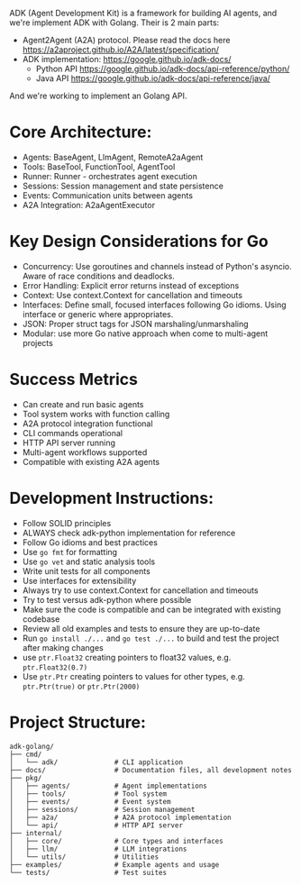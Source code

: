 ADK (Agent Development Kit) is a framework for building AI agents, and we're implement ADK with Golang.
Their is 2 main parts:
- Agent2Agent (A2A) protocol. Please read the docs here https://a2aproject.github.io/A2A/latest/specification/ 
- ADK implementation: https://google.github.io/adk-docs/
  - Python API https://google.github.io/adk-docs/api-reference/python/
  - Java API https://google.github.io/adk-docs/api-reference/java/

And we're working to implement an Golang API.
# Core Architecture:
- Agents: BaseAgent, LlmAgent, RemoteA2aAgent
- Tools: BaseTool, FunctionTool, AgentTool
- Runner: Runner - orchestrates agent execution
- Sessions: Session management and state persistence
- Events: Communication units between agents
- A2A Integration: A2aAgentExecutor

# Key Design Considerations for Go
- Concurrency: Use goroutines and channels instead of Python's asyncio. Aware of race conditions and deadlocks.
- Error Handling: Explicit error returns instead of exceptions
- Context: Use context.Context for cancellation and timeouts
- Interfaces: Define small, focused interfaces following Go idioms. Using interface or generic where appropriates.
- JSON: Proper struct tags for JSON marshaling/unmarshaling
- Modular: use more Go native approach when come to multi-agent projects

# Success Metrics
- Can create and run basic agents
- Tool system works with function calling
- A2A protocol integration functional
- CLI commands operational
- HTTP API server running
- Multi-agent workflows supported
- Compatible with existing A2A agents

# Development Instructions:
- Follow SOLID principles
- ALWAYS check adk-python implementation for reference
- Follow Go idioms and best practices
- Use `go fmt` for formatting
- Use `go vet` and static analysis tools
- Write unit tests for all components
- Use interfaces for extensibility
- Always try to use context.Context for cancellation and timeouts
- Try to test versus adk-python where possible
- Make sure the code is compatible and can be integrated with existing codebase
- Review all old examples and tests to ensure they are up-to-date
- Run `go install ./...` and `go test ./...` to build and test the project after making changes
- use `ptr.Float32` creating pointers to float32 values, e.g. `ptr.Float32(0.7)`
- Use `ptr.Ptr` creating pointers to values for other types, e.g. `ptr.Ptr(true)` or `ptr.Ptr(2000)`

# Project Structure:
```
adk-golang/
├── cmd/
│   └── adk/              # CLI application
├── docs/                 # Documentation files, all development notes
├── pkg/
│   ├── agents/           # Agent implementations
│   ├── tools/            # Tool system
│   ├── events/           # Event system
│   ├── sessions/         # Session management
│   ├── a2a/              # A2A protocol implementation
│   └── api/              # HTTP API server
├── internal/
│   ├── core/             # Core types and interfaces
│   ├── llm/              # LLM integrations
│   └── utils/            # Utilities
├── examples/             # Example agents and usage
└── tests/                # Test suites
```
